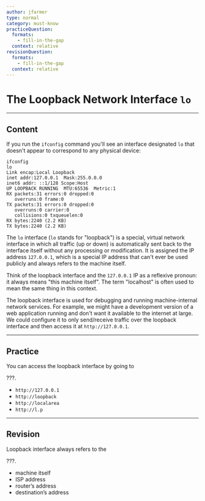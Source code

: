 ```yaml
---
author: jfarmer
type: normal
category: must-know
practiceQuestion:
  formats:
    - fill-in-the-gap
  context: relative
revisionQuestion:
  formats:
    - fill-in-the-gap
  context: relative
---
```


# The Loopback Network Interface `lo`


---

## Content

If you run the `ifconfig` command you'll see an interface designated `lo` that doesn't appear to correspond to any physical device:

```shell
ifconfig
lo        
Link encap:Local Loopback  
inet addr:127.0.0.1  Mask:255.0.0.0
inet6 addr: ::1/128 Scope:Host
UP LOOPBACK RUNNING  MTU:65536  Metric:1
RX packets:31 errors:0 dropped:0
   overruns:0 frame:0
TX packets:31 errors:0 dropped:0
   overruns:0 carrier:0
   collisions:0 txqueuelen:0
RX bytes:2240 (2.2 KB)
TX bytes:2240 (2.2 KB)
```

The `lo` interface (`lo` stands for "loopback") is a special, virtual network interface in which all traffic (up or down) is automatically sent back to the interface itself without any processing or modification.  It is assigned the IP address `127.0.0.1`, which is a special IP address that can't ever be used publicly and always refers to the machine itself.

Think of the loopback interface and the `127.0.0.1` IP as a reflexive pronoun: it always means "this machine itself".  The term "localhost" is often used to mean the same thing in this context.

The loopback interface is used for debugging and running machine-internal network services.  For example, we might have a development version of a web application running and don't want it available to the internet at large.  We could configure it to only send/receive traffic over the loopback interface and then access it at `http://127.0.0.1`.


---

## Practice

You can access the loopback interface by going to 

???.

- `http://127.0.0.1`
- `http://loopback`
- `http://localarea`
- `http://l.p`


---

## Revision

Loopback interface always refers to the 

???.

- machine itself
- ISP address
- router’s address
- destination’s address
